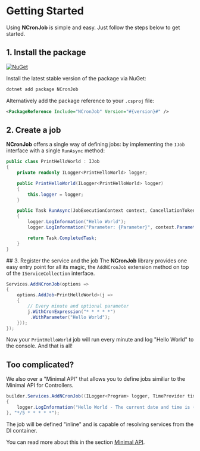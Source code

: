 # Getting Started

Using **NCronJob** is simple and easy. Just follow the steps below to get started.

## 1. Install the package
[![NuGet](https://img.shields.io/nuget/vpre/NCronJob.svg)](https://www.nuget.org/packages/NCronJob)

Install the latest stable version of the package via NuGet:

```bash
dotnet add package NCronJob
```

Alternatively add the package reference to your `.csproj` file:

```xml
<PackageReference Include="NCronJob" Version="#{version}#" />
```

## 2. Create a job
**NCronJob** offers a single way of defining jobs: by implementing the `IJob` interface with a single `RunAsync` method:

```csharp
public class PrintHelloWorld : IJob
{
    private readonly ILogger<PrintHelloWorld> logger;

    public PrintHelloWorld(ILogger<PrintHelloWorld> logger)
    {
        this.logger = logger;
    }

    public Task RunAsync(JobExecutionContext context, CancellationToken token)
    {
        logger.LogInformation("Hello World");
        logger.LogInformation("Parameter: {Parameter}", context.Parameter);

        return Task.CompletedTask;
    }
}
```

## 3. Register the service and the job
The **NCronJob** library provides one easy entry point for all its magic, the `AddNCronJob` extension method on top of the `IServiceCollection` interface. 

```csharp
Services.AddNCronJob(options => 
{
    options.AddJob<PrintHelloWorld>(j => 
    {
        // Every minute and optional parameter
        j.WithCronExpression("* * * * *")
         .WithParameter("Hello World");
    }));
});
```

Now your `PrintHelloWorld` job will run every minute and log "Hello World" to the console. And that is all!

## Too complicated?
We also over a "Minimal API" that allows you to define jobs similiar to the Minimal API for Controllers.

```csharp
builder.Services.AddNCronJob((ILogger<Program> logger, TimeProvider timeProvider) =>
{
    logger.LogInformation("Hello World - The current date and time is {Time}", timeProvider.GetLocalNow());
}, "*/5 * * * * *");
```

The job will be defined "inline" and is capable of resolving services from the DI container.

You can read more about this in the section [Minimal API](features/minimal-api.md).
